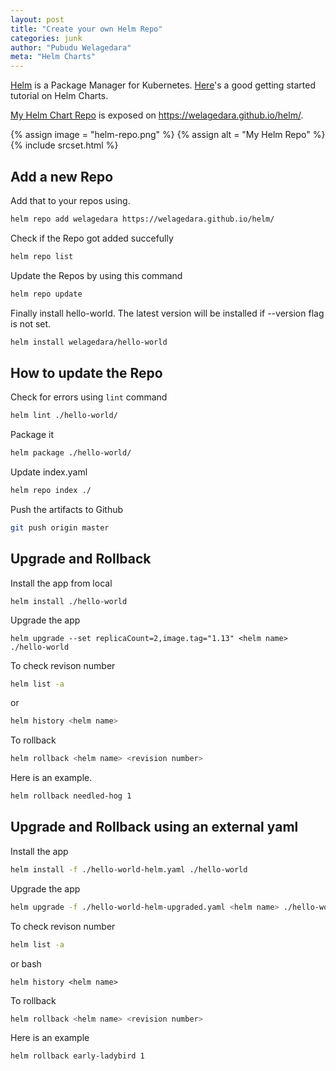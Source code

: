 ```yaml
---
layout: post
title: "Create your own Helm Repo"
categories: junk
author: "Pubudu Welagedara"
meta: "Helm Charts"
---
```


[Helm][helm] is a Package Manager for Kubernetes. [Here][tutorial]'s a good getting started tutorial on Helm Charts. 

[My Helm Chart Repo][repo] is exposed on <https://welagedara.github.io/helm/>.

{% assign image = "helm-repo.png" %}
{% assign alt = "My Helm Repo" %}
{% include srcset.html %}

## Add a new Repo
Add that to your repos using.
```bash
helm repo add welagedara https://welagedara.github.io/helm/
```

Check if the Repo got added succefully
```bash
helm repo list
```

Update the Repos by using this command
```bash
helm repo update
```

Finally install hello-world. The latest version will be installed if --version flag is not set.
```bash
helm install welagedara/hello-world 
```

## How to update the Repo

Check for errors using `lint` command
```bash
helm lint ./hello-world/
```

Package it
```bash
helm package ./hello-world/
```

Update index.yaml
```bash
helm repo index ./
```
Push the artifacts to Github
```bash
git push origin master
```

## Upgrade and Rollback 

Install the app from local
```
helm install ./hello-world
``` 
Upgrade the app
```
helm upgrade --set replicaCount=2,image.tag="1.13" <helm name> ./hello-world
```

To check revison number 
```bash
helm list -a
```
or 
```bash
helm history <helm name>
```

To rollback
```bash
helm rollback <helm name> <revision number>
```

Here is an example.
```bash
helm rollback needled-hog 1
```

## Upgrade and Rollback using an external yaml

Install the app
```bash
helm install -f ./hello-world-helm.yaml ./hello-world
``` 

Upgrade the app
```bash
helm upgrade -f ./hello-world-helm-upgraded.yaml <helm name> ./hello-world
```

To check revison number 
```bash
helm list -a
```
or bash
```
helm history <helm name>
```

To rollback
```bash
helm rollback <helm name> <revision number>
```
Here is an example
```bash
helm rollback early-ladybird 1
```

[helm]: https://github.com/kubernetes/charts
[repo]: https://github.com/welagedara/helm
[tutorial]: https://www.youtube.com/watch?v=vQX5nokoqrQ
